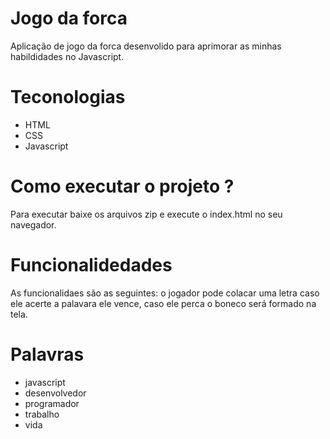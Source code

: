 # Jogo da forca 
<p>Aplicação de jogo da forca desenvolido para aprimorar as minhas habildidades no Javascript.</p>

# Teconologias
<ul>
  <li>HTML</li>
  <li>CSS</li>
  <li>Javascript</li>
</ul>

# Como executar o projeto ?
<p>Para executar baixe os arquivos zip e execute o index.html no seu navegador.</p>

# Funcionalidedades
<p>As funcionalidaes são as seguintes: o jogador pode colacar uma letra caso ele acerte a palavara ele vence, caso ele perca o boneco será formado na tela. </p>

# Palavras
<ul>
  <li>javascript</li>
  <li>desenvolvedor</li>
  <li>programador</li>
  <li>trabalho</li>
  <li>vida</li>
</ul>
